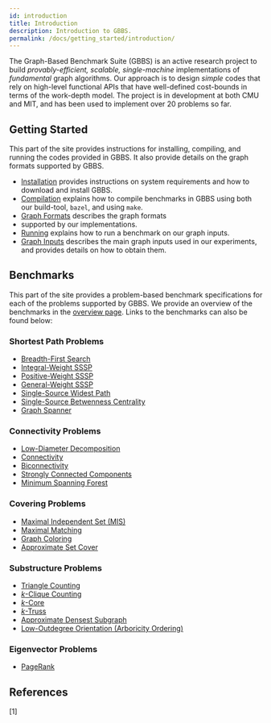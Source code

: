 ```yaml
---
id: introduction
title: Introduction
description: Introduction to GBBS.
permalink: /docs/getting_started/introduction/
---
```


The Graph-Based Benchmark Suite (GBBS) is an active research project
to build *provably-efficient, scalable, single-machine* implementations
of *fundamental* graph algorithms. Our approach is to design *simple*
codes that rely on high-level functional APIs that have well-defined
cost-bounds in terms of the work-depth model. The project is in
development at both CMU and MIT, and has been used to implement over
20 problems so far.

## Getting Started
This part of the site provides instructions for installing, compiling, and
running the codes provided in GBBS. It also provide details on the graph
formats supported by GBBS.

* [Installation](install) provides instructions on
  system requirements and how to download and install GBBS.
* [Compilation](compile) explains how to compile benchmarks in
  GBBS using both our build-tool, `bazel`, and using `make`.
* [Graph Formats](formats) describes the graph formats
* supported by our implementations.
* [Running](run) explains how to run a benchmark on our
  graph inputs.
* [Graph Inputs](inputs) describes the main graph inputs used in our
   experiments, and provides details on how to obtain them.

## Benchmarks
This part of the site provides a problem-based benchmark
specifications for each of the problems supported by GBBS.
We provide an overview of the benchmarks in the [overview
page](/test_website/docs/benchmark/overview). Links to the benchmarks
can also be found below:

### Shortest Path Problems
* [Breadth-First Search](benchmarks/sssp/breadth_first_search)
* [Integral-Weight SSSP](sssp/integral_weight_sssp)
* [Positive-Weight SSSP](sssp/positive_weight_sssp)
* [General-Weight SSSP](sssp/general_weight_sssp)
* [Single-Source Widest Path](sssp/ss_widest_path)
* [Single-Source Betwenness Centrality](sssp/ss_betweenness_centrality)
* [Graph Spanner](sssp/spanner)

### Connectivity Problems
* [Low-Diameter Decomposition](connectivity/low_diameter_decomposition)
* [Connectivity](connectivity/connectivity)
* [Biconnectivity](connectivity/biconnectivity)
* [Strongly Connected Components](connectivity/strongly_connected_components)
* [Minimum Spanning Forest](connectivity/minimum_spanning_forest)

### Covering Problems
* [Maximal Independent Set (MIS)](covering/maximal_independent_set)
* [Maximal Matching](covering/maximal_matching)
* [Graph Coloring](covering/coloring)
* [Approximate Set Cover](covering/apx_set_cover)

### Substructure Problems
* [Triangle Counting](substructure/triangle_counting)
* [$k$-Clique Counting](substructure/k_clique_counting)
* [$k$-Core](substructure/k_core)
* [$k$-Truss](substructure/k_truss)
* [Approximate Densest Subgraph](substructure/apx_densest_subgraph)
* [Low-Outdegree Orientation (Arboricity Ordering)](substructure/low_outdegree_orientation)

### Eigenvector Problems
* [PageRank](eigenvector/pagerank)


## References

[1]
